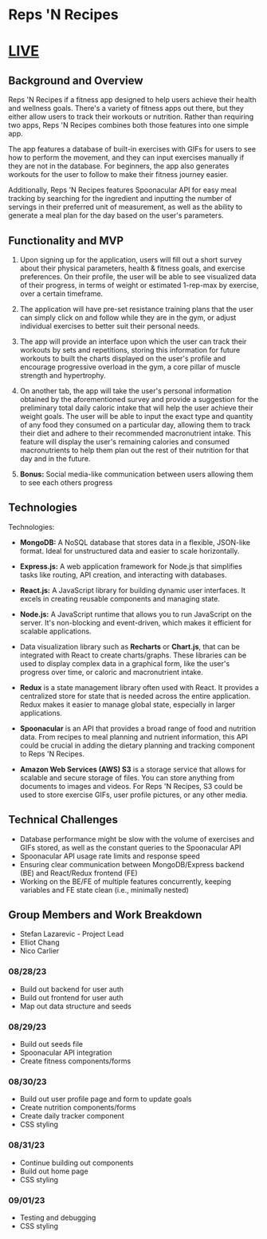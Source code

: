 # Reps 'N Recipes

# [LIVE](Placeholder)

## Background and Overview

Reps 'N Recipes if a fitness app designed to help users achieve their health and wellness goals. There's a variety of fitness apps out there, but they either allow users to track their workouts or nutrition. Rather than requiring two apps, Reps 'N Recipes combines both those features into one simple app. 

The app features a database of built-in exercises with GIFs for users to see how to perform the movement, and they can input exercises manually if they are not in the database. For beginners, the app also generates workouts for the user to follow to make their fitness journey easier. 

Additionally, Reps 'N Recipes features Spoonacular API for easy meal tracking by searching for the ingredient and inputting the number of servings in their preferred unit of measurement, as well as the ability to generate a meal plan for the day based on the user's parameters.

## Functionality and MVP

1. Upon signing up for the application, users will fill out a short survey about their physical parameters, health & fitness goals, and exercise preferences.  On their profile, the user will be able to see visualized data of their progress, in terms of weight or estimated 1-rep-max by exercise, over a certain timeframe. 

2. The application will have pre-set resistance training plans that the user can simply click on and follow while they are in the gym, or adjust individual exercises to better suit their personal needs. 

3. The app will provide an interface upon which the user can track their workouts by sets and repetitions, storing this information for future workouts to built the charts displayed on the user's profile and encourage progressive overload in the gym, a core pillar of muscle strength and hypertrophy.

4. On another tab, the app will take the user's personal information obtained by the aforementioned survey and provide a suggestion for the preliminary total daily caloric intake that will help the user achieve their weight goals. The user will be able to input the exact type and quantity of any food they consumed on a particular day, allowing them to track their diet and adhere to their recommended macronutrient intake. This feature will display the user's remaining calories and consumed macronutrients to help them plan out the rest of their nutrition for that day and in the future.

5. **Bonus:** Social media-like communication between users allowing them to see each others progress 

## Technologies 

Technologies:

- **MongoDB:** A NoSQL database that stores data in a flexible, JSON-like format. Ideal for unstructured data and easier to scale horizontally.

- **Express.js:** A web application framework for Node.js that simplifies tasks like routing, API creation, and interacting with databases.

- **React.js:** A JavaScript library for building dynamic user interfaces. It excels in creating reusable components and managing state.

- **Node.js:** A JavaScript runtime that allows you to run JavaScript on the server. It's non-blocking and event-driven, which makes it efficient for scalable applications.

- Data visualization library such as **Recharts** or **Chart.js**, that can be integrated with React to create charts/graphs. These libraries can be used to display complex data in a graphical form, like the user's progress over time, or caloric and macronutrient intake.

- **Redux** is a state management library often used with React. It provides a centralized store for state that is needed across the entire application. Redux makes it easier to manage global state, especially in larger applications.

- **Spoonacular** is an API that provides a broad range of food and nutrition data. From recipes to meal planning and nutrient information, this API could be crucial in adding the dietary planning and tracking component to Reps 'N Recipes.

- **Amazon Web Services (AWS) S3** is a storage service that allows for scalable and secure storage of files. You can store anything from documents to images and videos. For Reps 'N Recipes, S3 could be used to store exercise GIFs, user profile pictures, or any other media.

## Technical Challenges

- Database performance might be slow with the volume of exercises and GIFs stored, as well as the constant queries to the Spoonacular API
- Spoonacular API usage rate limits and response speed
- Ensuring clear communication between MongoDB/Express backend (BE) and React/Redux frontend (FE)
- Working on the BE/FE of multiple features concurrently, keeping variables and FE state clean (i.e., minimally nested)

## Group Members and Work Breakdown

- Stefan Lazarevic - Project Lead
- Elliot Chang
- Nico Carlier

### 08/28/23
- Build out backend for user auth
- Build out frontend for user auth
- Map out data structure and seeds

### 08/29/23
- Build out seeds file
- Spoonacular API integration
- Create fitness components/forms

### 08/30/23
- Build out user profile page and form to update goals
- Create nutrition components/forms
- Create daily tracker component
- CSS styling

### 08/31/23
- Continue building out components
- Build out home page
- CSS styling

### 09/01/23
- Testing and debugging
- CSS styling
